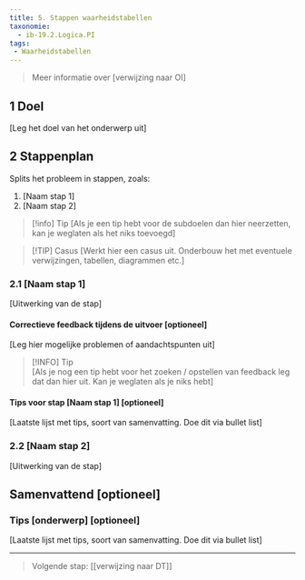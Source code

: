 ```yaml
---
title: 5. Stappen waarheidstabellen
taxonomie:
  - ib-19.2.Logica.PI
tags:
 - Waarheidstabellen
---
```


> Meer informatie over [verwijzing naar OI]

## 1 Doel
[Leg het doel van het onderwerp uit]

## 2 Stappenplan
Splits het probleem in stappen, zoals:
  1. [Naam stap 1]
  2. [Naam stap 2]

> [!info] Tip 
> [Als je een tip hebt voor de subdoelen dan hier neerzetten, kan je weglaten als het niks toevoegd]

>[!TIP] Casus
> [Werkt hier een casus uit. Onderbouw het met eventuele verwijzingen, tabellen, diagrammen etc.]

### 2.1 [Naam stap 1]
[Uitwerking van de stap] 

#### Correctieve feedback tijdens de uitvoer [optioneel]
[Leg hier mogelijke problemen of aandachtspunten uit]

> [!INFO] Tip  
> [Als je nog een tip hebt voor het zoeken / opstellen van feedback leg dat dan hier uit. Kan je weglaten als je niks hebt]

#### Tips voor stap [Naam stap 1] [optioneel]
[Laatste lijst met tips, soort van samenvatting. Doe dit via bullet list]


### 2.2 [Naam stap 2]
[Uitwerking van de stap]

## Samenvattend [optioneel]

### Tips [onderwerp] [optioneel]
[Laatste lijst met tips, soort van samenvatting. Doe dit via bullet list]

---

> Volgende stap: [[verwijzing naar DT]]
